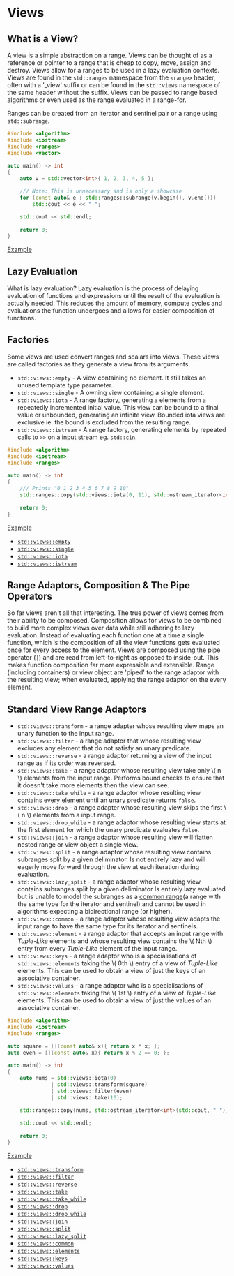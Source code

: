 # Views

## What is a View?

A view is a simple abstraction on a range. Views can be thought of as a reference or pointer to a range that is cheap to copy, move, assign and destroy. Views allow for a ranges to be used in a lazy evaluation contexts. Views are found in the `std::ranges` namespace from the `<range>` header, often with a '_view' suffix or can be found in the `std::views` namespace of the same header without the suffix. Views can be passed to range based algorithms or even used as the range evaluated in a range-for.

Ranges can be created from an iterator and sentinel pair or a range using `std::subrange`.

```cxx
#include <algorithm>
#include <iostream>
#include <ranges>
#include <vector>

auto main() -> int
{
    auto v = std::vector<int>{ 1, 2, 3, 4, 5 };

    /// Note: This is unnecessary and is only a showcase 
    for (const auto& e : std::ranges::subrange(v.begin(), v.end()))
        std::cout << e << " ";

    std::cout << std::endl;
    
    return 0;
}
```

[Example](https://www.godbolt.org/z/sE5Eq5a3z)

## Lazy Evaluation

What is lazy evaluation? Lazy evaluation is the process of delaying evaluation of functions and expressions until the result of the evaluation is actually needed. This reduces the amount of memory, compute cycles and evaluations the function undergoes and allows for easier composition of functions.

## Factories

Some views are used convert ranges and scalars into views. These views are called factories as they generate a view from its arguments.

- `std::views::empty` - A view containing no element. It still takes an unused template type parameter.
- `std::views::single` - A owning view containing a single element.
- `std::views::iota` - A range factory, generating a elements from a repeatedly incremented initial value. This view can be bound to a final value or unbounded, generating an infinite view. Bounded iota views are exclusive ie. the bound is excluded from the resulting range.
- `std::views::istream` - A range factory, generating elements by repeated calls to `>>` on a input stream eg. `std::cin`.

```cxx
#include <algorithm>
#include <iostream>
#include <ranges>

auto main() -> int
{
    /// Prints "0 1 2 3 4 5 6 7 8 9 10"
    std::ranges::copy(std::views::iota(0, 11), std::ostream_iterator<int>(std::cout, " "));
    
    return 0;
}
```

[Example](https://www.godbolt.org/z/brff8rY5T)

- [`std::views::empty`](https://en.cppreference.com/w/cpp/ranges/empty_view)
- [`std::views::single`](https://en.cppreference.com/w/cpp/ranges/single_view)
- [`std::views::iota`](https://en.cppreference.com/w/cpp/ranges/iota_view)
- [`std::views::istream`](https://en.cppreference.com/w/cpp/ranges/basic_istream_view)

## Range Adaptors, Composition & The Pipe Operators

So far views aren't all that interesting. The true power of views comes from their ability to be composed. Composition allows for views to be combined to build more complex views over data while still adhering to lazy evaluation. Instead of evaluating each function one at a time a single function, which is the composition of all the view functions gets evaluated once for every access to the element. Views are composed using the pipe operator (`|`) and are read from left-to-right as opposed to inside-out. This makes function composition far more expressible and extensible. Range (including containers) or view object are 'piped' to the range adaptor with the resulting view; when evaluated, applying the range adaptor on the every element.

## Standard View Range Adaptors

- `std::views::transform` - a range adapter whose resulting view maps an unary function to the input range.
- `std::views::filter` - a range adaptor that whose resulting view excludes any element that do not satisfy an unary predicate.
- `std::views::reverse`  - a range adaptor returning a view of the input range as if its order was reversed.
- `std::views::take` - a range adaptor whose resulting view take only \\( n \\) elements from the input range. Performs bound checks to ensure that it doesn't take more elements then the view can see.
- `std::views::take_while` - a range adaptor whose resulting view contains every element until an unary predicate returns `false`.
- `std::views::drop` - a range adapter whose resulting view skips the first \\( n \\) elements from a input range.
- `std::views::drop_while` -  a range adaptor whose resulting view starts at the first element for which the unary predicate evaluates `false`.
- `std::views::join` - a range adaptor whose resulting view will flatten nested range or view object a single view.
- `std::views::split` - a range adaptor whose resulting view contains subranges split by a given deliminator. Is not entirely lazy and will eagerly move forward through the view at each iteration during evaluation.
- `std::views::lazy_split` - a range adaptor whose resulting view contains subranges split by a given deliminator Is entirely lazy evaluated but is unable to model the subranges as a [common range](https://en.cppreference.com/w/cpp/ranges/common_range)(a range with the same type for the iterator and sentinel) and cannot be used in algorithms expecting a bidirectional range (or higher).
- `std::views::common` - a range adaptor whose resulting view adapts the input range to have the same type for its iterator and sentinels.
- `std::views::element` - a range adaptor that accepts an input range with _Tuple-Like_ elements and whose resulting view contains the \\( Nth \\) entry from every _Tuple-Like_ element of the input range.
- `std::views::keys` - a range adaptor who is a specialisations of `std::views::elements` taking the \\( 0th \\) entry of a view of _Tuple-Like_ elements. This can be used to obtain a view of just the keys of an associative container.
- `std::views::values` - a range adaptor who is a specialisations of `std::views::elements` taking the \\( 1st \\) entry of a view of _Tuple-Like_ elements. This can be used to obtain a view of just the values of an associative container.

```cxx
#include <algorithm>
#include <iostream>
#include <ranges>

auto square = [](const auto& x){ return x * x; };
auto even = [](const auto& x){ return x % 2 == 0; };

auto main() -> int
{
    auto nums = std::views::iota(0) 
              | std::views::transform(square)
              | std::views::filter(even)
              | std::views::take(10);

    std::ranges::copy(nums, std::ostream_iterator<int>(std::cout, " "));

    std::cout << std::endl;
    
    return 0;
}
```

[Example](https://www.godbolt.org/z/3fdW1P7hj)

- [`std::views::transform`](https://en.cppreference.com/w/cpp/ranges/transform_view)
- [`std::views::filter`](https://en.cppreference.com/w/cpp/ranges/filter_view)
- [`std::views::reverse`](https://en.cppreference.com/w/cpp/ranges/reverse_view)
- [`std::views::take`](https://en.cppreference.com/w/cpp/ranges/take_view)
- [`std::views::take_while`](https://en.cppreference.com/w/cpp/ranges/take_while_view)
- [`std::views::drop`](https://en.cppreference.com/w/cpp/ranges/drop_view)
- [`std::views::drop_while`](https://en.cppreference.com/w/cpp/ranges/drop_while_view)
- [`std::views::join`](https://en.cppreference.com/w/cpp/ranges/join_view)
- [`std::views::split`](https://en.cppreference.com/w/cpp/ranges/split_view)
- [`std::views::lazy_split`](https://en.cppreference.com/w/cpp/ranges/lazy_split_view)
- [`std::views::common`](https://en.cppreference.com/w/cpp/ranges/common_view)
- [`std::views::elements`](https://en.cppreference.com/w/cpp/ranges/elements_view)
- [`std::views::keys`](https://en.cppreference.com/w/cpp/ranges/keys_view)
- [`std::views::values`](https://en.cppreference.com/w/cpp/ranges/values_view)
